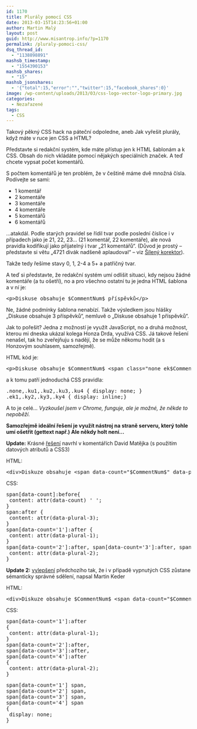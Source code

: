 ```yaml
---
id: 1170
title: Plurály pomocí CSS
date: 2013-03-15T14:23:56+01:00
author: Martin Malý
layout: post
guid: http://www.misantrop.info/?p=1170
permalink: /pluraly-pomoci-css/
dsq_thread_id:
  - "1138898891"
mashsb_timestamp:
  - "1554390153"
mashsb_shares:
  - "15"
mashsb_jsonshares:
  - '{"total":15,"error":"","twitter":15,"facebook_shares":0}'
image: /wp-content/uploads/2013/03/css-logo-vector-logo-primary.jpg
categories:
  - Nezařazené
tags:
  - CSS
---
```

Takový pěkný CSS hack na páteční odpoledne, aneb Jak vyřešit plurály, když máte v ruce jen CSS a HTML?

<!--more-->

Představte si redakční systém, kde máte přístup jen k HTML šablonám a k CSS. Obsah do nich vkládáte pomocí nějakých speciálních značek. A teď chcete vypsat počet komentářů.

S počtem komentářů je ten problém, že v češtině máme dvě množná čísla. Podívejte se sami:

  * 1 komentář
  * 2 komentáře
  * 3 komentáře
  * 4 komentáře
  * 5 komentářů
  * 6 komentářů

&#8230;atakdál. Podle starých pravidel se řídil tvar podle poslední číslice i v případech jako je 21, 22, 23&#8230; (21 komentář, 22 komentáře), ale nová pravidla kodifikují jako přijatelný i tvar &#8222;21 komentářů&#8220;. (Důvod je prostý &#8211; představte si větu &#8222;4721 divák nadšeně aplaudoval&#8220; &#8211; viz [Šílený korektor](http://interval.cz/clanky/hrichy-pro-sileneho-korektora-clovek-versus-psani-cislovek/)).

Takže tedy řešíme stavy 0, 1, 2-4 a 5+ a patřičný tvar.

A teď si představte, že redakční systém umí odlišit situaci, kdy nejsou žádné komentáře (a tu ošetří), no a pro všechno ostatní tu je jedna HTML šablona a v ní je:

<pre>&lt;p&gt;Diskuse obsahuje $CommentNum$ příspěvků&lt;/p&gt;</pre>

Ne, žádné podmínky šablona nenabízí. Takže výsledkem jsou hlášky &#8222;Diskuse obsahuje 3 příspěvků&#8220;, nemluvě o &#8222;Diskuse obsahuje 1 příspěvků&#8220;.

Jak to pořešit? Jedna z možností je využít JavaScript, no a druhá možnost, kterou mi dneska ukázal kolega Honza Drda, využívá CSS. Já takové řešení nenašel, tak ho zveřejňuju s nadějí, že se může někomu hodit (a s Honzovým souhlasem, samozřejmě).

HTML kód je:

<pre>&lt;p&gt;Diskuse obsahuje $CommentNum$ &lt;span class="none ek$CommentNum$"&gt;příspěvek&lt;/span&gt;&lt;span class="none ky$CommentNum$"&gt;příspěvky&lt;/span&gt;&lt;span class="ku$CommentNum$"&gt;příspěvků&lt;/span&gt;&lt;/p&gt;</pre>

a k tomu patří jednoduchá CSS pravidla:

<pre>.none,.ku1,.ku2,.ku3,.ku4 { display: none; } 
.ek1,.ky2,.ky3,.ky4 { display: inline;}</pre>

A to je celé&#8230; _Vyzkoušel jsem v Chrome, funguje, ale je možné, že někde to nepoběží._

**Samozřejmě ideální řešení je využít nástroj na straně serveru, který tohle umí ošetřit (gettext např.) Ale někdy holt není&#8230;**

**Update:** Krásné [řešení](http://jsfiddle.net/VLqJr/1/) navrhl v komentářích David Matějka (s použitím datových atributů a CSS3)

HTML:

<pre>&lt;div&gt;Diskuze obsahuje &lt;span data-count="$CommentNum$" data-plural-1="komentář" data-plural-2="komentáře" data-plural-3="komentářů"&gt;&lt;/span&gt;&lt;/div&gt;</pre>

CSS:

<pre>span[data-count]:before{
 content: attr(data-count) ' ';
}
span:after {
 content: attr(data-plural-3);
}
span[data-count='1']:after {
 content: attr(data-plural-1);
}
span[data-count='2']:after, span[data-count='3']:after, span[data-count='4']:after {
 content: attr(data-plural-2);
}</pre>

**Update 2:** [vylepšení](http://jsfiddle.net/7snZZ/) předchozího tak, že i v případě vypnutých CSS zůstane sémanticky správné sdělení, napsal Martin Keder

HTML:

<pre>&lt;div&gt;Diskuze obsahuje $CommentNum$ &lt;span data-count="$CommentNum$" data-plural-1="komentář" data-plural-2="komentáře"&gt;&lt;span&gt;komentářů&lt;/span&gt;&lt;/span&gt;&lt;/div&gt;</pre>

CSS:

<pre>span[data-count='1']:after
{
 content: attr(data-plural-1);
}
span[data-count='2']:after, 
span[data-count='3']:after, 
span[data-count='4']:after 
{
 content: attr(data-plural-2);
}</pre>

<pre>span[data-count='1'] span, 
span[data-count='2'] span, 
span[data-count='3'] span, 
span[data-count='4'] span
{
 display: none;
}</pre>